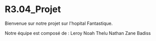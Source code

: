 # R3.04_Projet
Bienvenue sur notre projet sur l'hopital Fantastique.

Notre équipe est composé de :
Leroy Noah
Thelu Nathan
Zane Badiss
